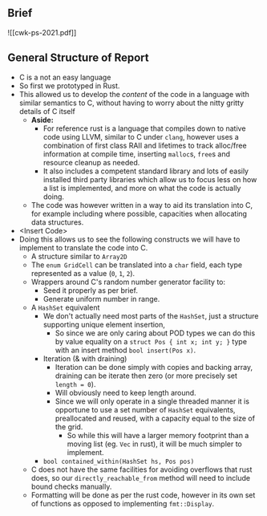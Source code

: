 ## Brief

![[cwk-ps-2021.pdf]]

## General Structure of Report

- C is a not an easy language
- So first we prototyped in Rust.
- This allowed us to develop the *content* of the code in a language with similar semantics to C, without having to worry about the nitty gritty details of C itself
	- **Aside:**
		- For reference rust is a language that compiles down to native code using LLVM, similar to C under `clang`, however uses a combination of first class RAII and lifetimes to track alloc/free information at compile time, inserting `malloc`s, `free`s and resource cleanup as needed.
		- It also includes a competent standard library and lots of easily installed third party libraries which allow us to focus less on how a list is implemented, and more on what the code is actually doing.
	- The code was however written in a way to aid its translation into C, for example including where possible, capacities when allocating data structures.
- \<Insert Code>
- Doing this allows us to see the following constructs we will have to implement to translate the code into C.
	- A structure similar to `Array2D`
	- The `enum GridCell` can be translated into a `char` field, each type represented as a value (`0`, `1`, `2`).
	- Wrappers around C's random number generator facility to:
		- Seed it properly as per brief.
		- Generate uniform number in range.
	- A `HashSet` equivalent
		- We don't actually need most parts of the `HashSet`, just a structure supporting unique element insertion,
			- So since we are only caring about POD types we can do this by value equality on a `struct Pos { int x; int y; }` type with an insert method `bool insert(Pos x)`.
		- Iteration (& with draining)
			- Iteration can be done simply with copies and backing array, draining can be iterate then zero (or more precisely set `length = 0`).
			- Will obviously need to keep length around.
			- Since we will only operate in a single threaded manner it is opportune to use a set number of `HashSet` equivalents, preallocated and reused, with a capacity equal to the size of the grid.
				- So while this will have a larger memory footprint than a moving list (eg. `Vec` in rust), it will be much simpler to implement.
		- `bool contained_within(HashSet hs, Pos pos)`
	- C does not have the same facilities for avoiding overflows that rust does, so our `directly_reachable_from` method will need to include bound checks manually.
	- Formatting will be done as per the rust code, however in its own set of functions as opposed to implementing `fmt::Display`.